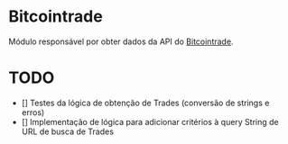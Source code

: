 # Bitcointrade
Módulo responsável por obter dados da API do [Bitcointrade](https://apidocs.bitcointrade.com.br/#9fe41816-3d20-e53e-9273-643c95279dc4).


# TODO
- [] Testes da lógica de obtenção de Trades (conversão de strings e erros)
- [] Implementação de lógica para adicionar critérios à query String de URL de busca de Trades